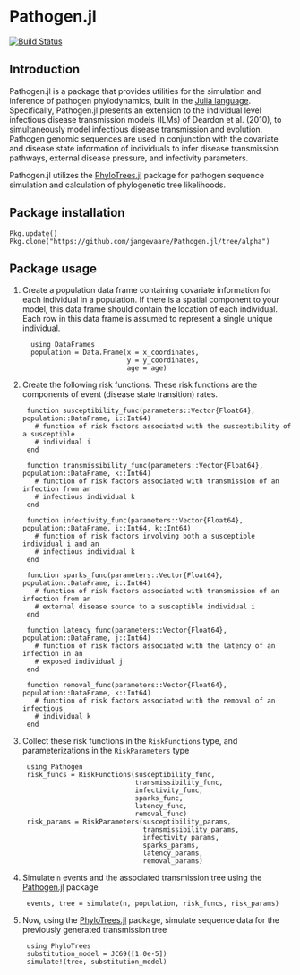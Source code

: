 # Pathogen.jl
[![Build Status](https://travis-ci.org/jangevaare/Pathogen.jl.svg?branch=alpha)](https://travis-ci.org/jangevaare/Pathogen.jl)


## Introduction

Pathogen.jl is a package that provides utilities for the simulation and inference of pathogen phylodynamics, built in the [Julia language](http://julialang.org). Specifically, Pathogen.jl presents an extension to the individual level infectious disease transmission models (ILMs) of Deardon et al. (2010), to simultaneously model infectious disease transmission and evolution. Pathogen genomic sequences are used in conjunction with the covariate and disease state information of individuals to infer disease transmission pathways, external disease pressure, and infectivity parameters.

Pathogen.jl utilizes the [PhyloTrees.jl](https://github.com/jangevaare/PhyloTrees.jl) package for pathogen sequence simulation and calculation of phylogenetic tree likelihoods.


## Package installation


    Pkg.update()
    Pkg.clone("https://github.com/jangevaare/Pathogen.jl/tree/alpha")



## Package usage

1. Create a population data frame containing covariate information for each individual in a population. If there is a spatial component to your model, this data frame should contain the location of each individual. Each row in this data frame is assumed to represent a single unique individual.

         using DataFrames
         population = Data.Frame(x = x_coordinates,
                                 y = y_coordinates,
                                 age = age)

2. Create the following risk functions. These risk functions are the components of event (disease state transition) rates.

        function susceptibility_func(parameters::Vector{Float64}, population::DataFrame, i::Int64)
          # function of risk factors associated with the susceptibility of a susceptible
          # individual i
        end

        function transmissibility_func(parameters::Vector{Float64}, population::DataFrame, k::Int64)
          # function of risk factors associated with transmission of an infection from an
          # infectious individual k
        end

        function infectivity_func(parameters::Vector{Float64}, population::DataFrame, i::Int64, k::Int64)
          # function of risk factors involving both a susceptible individual i and an
          # infectious individual k
        end

        function sparks_func(parameters::Vector{Float64}, population::DataFrame, i::Int64)
          # function of risk factors associated with transmission of an infection from an
          # external disease source to a susceptible individual i
        end

        function latency_func(parameters::Vector{Float64}, population::DataFrame, j::Int64)
          # function of risk factors associated with the latency of an infection in an
          # exposed individual j
        end

        function removal_func(parameters::Vector{Float64}, population::DataFrame, k::Int64)
          # function of risk factors associated with the removal of an infectious
          # individual k
        end


3. Collect these risk functions in the `RiskFunctions` type, and parameterizations in the `RiskParameters` type

        using Pathogen
        risk_funcs = RiskFunctions(susceptibility_func,
                                   transmissibility_func,
                                   infectivity_func,
                                   sparks_func,
                                   latency_func,
                                   removal_func)
        risk_params = RiskParameters(susceptibility_params,
                                     transmissibility_params,
                                     infectivity_params,
                                     sparks_params,
                                     latency_params,
                                     removal_params)


4. Simulate `n` events and the associated transmission tree using the [Pathogen.jl](https://github.com/jangevaare/Pathogen.jl/tree/alpha) package

        events, tree = simulate(n, population, risk_funcs, risk_params)

5. Now, using the [PhyloTrees.jl](https://github.com/jangevaare/PhyloTrees.jl) package, simulate sequence data for the previously generated transmission tree

        using PhyloTrees
        substitution_model = JC69([1.0e-5])
        simulate!(tree, substitution_model)
